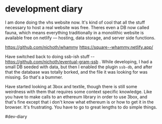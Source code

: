# development diary

I am done doing the vhs website now. It's kind of cool that all the stuff necessary to host a real website was free. Theres even a DB now called fauna, which means everything traditionally in a monolithic website is available free on netlify — hosting, data storage, and server side functions.

https://github.com/nichoth/whammy
https://square--whammy.netlify.app/

Have switched back to doing ssb-ish stuff -- https://github.com/nichoth/eventual-gram-ssb . While developing, I had a small DB seeded with data, but then I enabled the plugin `ssb-db`, and after that the database was totally borked, and the file it was looking for was missing. So that's a bummer. 

Have started looking at 3box and textile, though there is still some weirdness with them that requires some context specific knowledge. Like you have to make calls to an ethereum library in order to use 3box, and that's fine except that i don't know what ethereum is or how to get it in the browser. It's frustrating. You have to go to great lengths to do simple things.


#dev-diary 